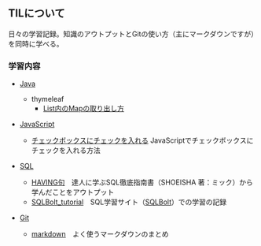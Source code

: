 ## TILについて

日々の学習記録。知識のアウトプットとGitの使い方（主にマークダウンですが）を同時に学べる。

### 学習内容

- [Java](/Java)
  - thymeleaf
     - [List内のMapの取り出し方](/Java/thymeleaf/List内のmapの取り出し方.md)

- [JavaScript](/JavaScript)
  - [チェックボックスにチェックを入れる](/JavaScript/チェックボックスにチェックを入れる.md) JavaScriptでチェックボックスにチェックを入れる方法

- [SQL](/SQL)
  - [HAVING句](/SQL/HAVING句.md)　達人に学ぶSQL徹底指南書（SHOEISHA 著：ミック）から学んだことをアウトプット
  - [SQLBolt_tutorial](/SQL/SQLBolt_tutorial.md)　SQL学習サイト（[SQLBolt](https://sqlbolt.com/)）での学習の記録

- [Git](/Git)
  - [markdown](/Git/markdown.md)　よく使うマークダウンのまとめ
